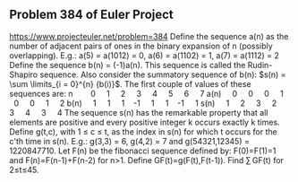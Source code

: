 ## Problem 384 of Euler Project 
https://www.projecteuler.net/problem=384
Define the sequence a(n) as the number of adjacent pairs of ones in the binary expansion of n (possibly overlapping).
E.g.: a(5) = a(1012) = 0, a(6) = a(1102) = 1, a(7) = a(1112) = 2
Define the sequence b(n) = (-1)a(n).
This sequence is called the Rudin-Shapiro sequence.
Also consider the summatory sequence of b(n): $s(n) = \sum \limits_{i = 0}^{n} {b(i)}$.
The first couple of values of these sequences are:
n        0     1     2     3     4     5     6     7
a(n)     0     0     0     1     0     0     1     2
b(n)     1     1     1    -1     1     1    -1     1
s(n)     1     2     3     2     3     4     3     4
The sequence s(n) has the remarkable property that all elements are positive and every positive integer k occurs exactly k times.
Define g(t,c), with 1 ≤ c ≤ t, as the index in s(n) for which t occurs for the c'th time in s(n).
E.g.: g(3,3) = 6, g(4,2) = 7 and g(54321,12345) = 1220847710.
Let F(n) be the fibonacci sequence defined by:
F(0)=F(1)=1 and
F(n)=F(n-1)+F(n-2) for n>1.
Define GF(t)=g(F(t),F(t-1)).
Find $\sum$ GF(t) for 2≤t≤45.